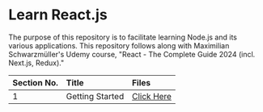 # Learn React.js

The purpose of this repository is to facilitate learning Node.js and its various applications. This repository follows along with Maximilian Schwarzmüller's Udemy course, "React - The Complete Guide 2024 (incl. Next.js, Redux)."

| Section No. | Title           | Files                              |
| :---------- | :-------------- | :--------------------------------- |
| 1           | Getting Started | [Click Here](./1-getting-started/) |
